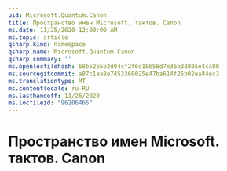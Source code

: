 ```yaml
---
uid: Microsoft.Quantum.Canon
title: Пространство имен Microsoft. тактов. Canon
ms.date: 11/25/2020 12:00:00 AM
ms.topic: article
qsharp.kind: namespace
qsharp.name: Microsoft.Quantum.Canon
qsharp.summary: ''
ms.openlocfilehash: 68b52b5b2d04cf2f6d18b58d7e36b38805e4ca80
ms.sourcegitcommit: a87c1aa8e7453360025e47ba614f25b02ea84ec3
ms.translationtype: MT
ms.contentlocale: ru-RU
ms.lasthandoff: 11/26/2020
ms.locfileid: "96206465"
---
```

# <a name="microsoftquantumcanon-namespace"></a>Пространство имен Microsoft. тактов. Canon



